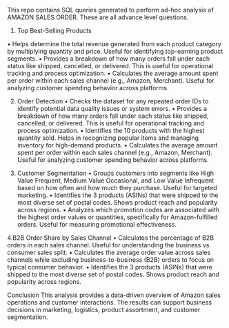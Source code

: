 
This repo contains SQL queries generated to perform ad-hoc analysis of AMAZON SALES ORDER. These are all advance level questions.
1.	Top  Best-Selling Products

•	Helps determine the total revenue generated from each product category by multiplying quantity and price. Useful for identifying top-earning product segments.
•	Provides a breakdown of how many orders fall under each status like shipped, cancelled, or delivered. This is useful for operational tracking and process optimization.
•	Calculates the average amount spent per order within each sales channel (e.g., Amazon, Merchant). Useful for analyzing customer spending behavior across platforms.

2. Order Detection
•	Checks the dataset for any repeated order IDs to identify potential data quality issues or system errors.
•	Provides a breakdown of how many orders fall under each status like shipped, cancelled, or delivered. This is useful for operational tracking and process optimization.
•	Identifies the 10 products with the highest quantity sold. Helps in recognizing popular items and managing inventory for high-demand products.
•	Calculates the average amount spent per order within each sales channel (e.g., Amazon, Merchant). Useful for analyzing customer spending behavior across platforms.

 3.   Customer Segmentation
•	Groups customers into segments like High Value Frequent, Medium Value Occasional, and Low Value Infrequent based on how often and how much they purchase. Useful for targeted marketing.
•	Identifies the 3 products (ASINs) that were shipped to the most diverse set of postal codes. Shows product reach and popularity across regions.
•	Analyzes which promotion codes are associated with the highest order values or quantities, specifically for Amazon-fulfilled orders. Useful for measuring promotional effectiveness.

4.B2B Order Share by Sales Channel
•	Calculates the percentage of B2B orders in each sales channel. Useful for understanding the business vs. consumer sales split.
•	Calculates the average order value across sales channels while excluding business-to-business (B2B) orders to focus on typical consumer behavior.
•	Identifies the 3 products (ASINs) that were shipped to the most diverse set of postal codes. Shows product reach and popularity across regions.

Conclusion
This analysis provides a data-driven overview of Amazon sales operations and customer interactions. The results can support business decisions in marketing, logistics, product assortment, and customer segmentation.
